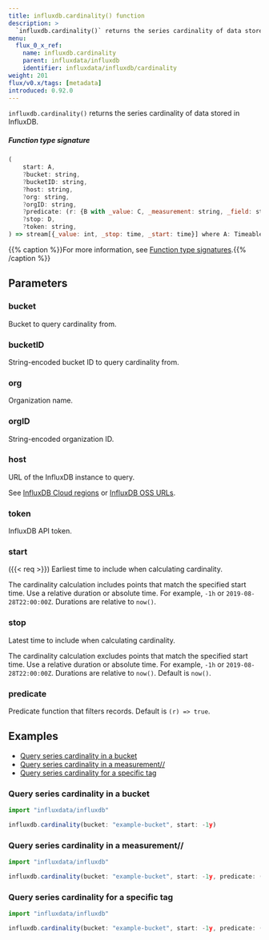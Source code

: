 ```yaml
---
title: influxdb.cardinality() function
description: >
  `influxdb.cardinality()` returns the series cardinality of data stored in InfluxDB.
menu:
  flux_0_x_ref:
    name: influxdb.cardinality
    parent: influxdata/influxdb
    identifier: influxdata/influxdb/cardinality
weight: 201
flux/v0.x/tags: [metadata]
introduced: 0.92.0
---
```


<!------------------------------------------------------------------------------

IMPORTANT: This page was generated from comments in the Flux source code. Any
edits made directly to this page will be overwritten the next time the
documentation is generated. 

To make updates to this documentation, update the function comments above the
function definition in the Flux source code:

https://github.com/influxdata/flux/blob/master/stdlib/influxdata/influxdb/influxdb.flux#L75-L88

Contributing to Flux: https://github.com/influxdata/flux#contributing
Fluxdoc syntax: https://github.com/influxdata/flux/blob/master/docs/fluxdoc.md

------------------------------------------------------------------------------->

`influxdb.cardinality()` returns the series cardinality of data stored in InfluxDB.



##### Function type signature

```js
(
    start: A,
    ?bucket: string,
    ?bucketID: string,
    ?host: string,
    ?org: string,
    ?orgID: string,
    ?predicate: (r: {B with _value: C, _measurement: string, _field: string}) => bool,
    ?stop: D,
    ?token: string,
) => stream[{_value: int, _stop: time, _start: time}] where A: Timeable, D: Timeable
```

{{% caption %}}For more information, see [Function type signatures](/flux/v0.x/function-type-signatures/).{{% /caption %}}

## Parameters

### bucket

Bucket to query cardinality from.



### bucketID

String-encoded bucket ID to query cardinality from.



### org

Organization name.



### orgID

String-encoded organization ID.



### host

URL of the InfluxDB instance to query.

See [InfluxDB Cloud regions](https://docs.influxdata.com/influxdb/cloud/reference/regions/)
or [InfluxDB OSS URLs](https://docs.influxdata.com/influxdb/latest/reference/urls/).

### token

InfluxDB API token.



### start
({{< req >}})
Earliest time to include when calculating cardinality.

The cardinality calculation includes points that match the specified start time.
Use a relative duration or absolute time. For example, `-1h` or `2019-08-28T22:00:00Z`.
Durations are relative to `now()`.

### stop

Latest time to include when calculating cardinality.

The cardinality calculation excludes points that match the specified start time.
Use a relative duration or absolute time. For example, `-1h` or `2019-08-28T22:00:00Z`.
Durations are relative to `now()`. Default is `now()`.

### predicate

Predicate function that filters records.
Default is `(r) => true`.




## Examples

- [Query series cardinality in a bucket](#query-series-cardinality-in-a-bucket)
- [Query series cardinality in a measurement//](#query-series-cardinality-in-a-measurement)
- [Query series cardinality for a specific tag](#query-series-cardinality-for-a-specific-tag)

### Query series cardinality in a bucket

```js
import "influxdata/influxdb"

influxdb.cardinality(bucket: "example-bucket", start: -1y)
```


### Query series cardinality in a measurement//

```js
import "influxdata/influxdb"

influxdb.cardinality(bucket: "example-bucket", start: -1y, predicate: (r) => r._measurement == "example-measurement")
```


### Query series cardinality for a specific tag

```js
import "influxdata/influxdb"

influxdb.cardinality(bucket: "example-bucket", start: -1y, predicate: (r) => r.exampleTag == "foo")
```

